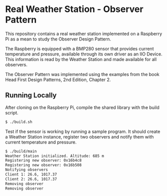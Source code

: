 # Real Weather Station - Observer Pattern
This repository contains a real weather station implemented on a Raspberry Pi as a mean to study the Observer Design Pattern.

The Raspberry is equipped with a BMP280 sensor that provides current temperature and pressure, available through its own driver as an IIO Device. This information is read by the Weather Station and made available for all observers.

The Observer Pattern was implemented using the examples from the book Head First Design Patterns, 2nd Edition, Chapter 2.

## Running Locally

After cloning on the Raspberry Pi, compile the shared library with the build script.
```bash
$ ./build.sh
```

Test if the sensor is working by running a sample program. It should create a Weather Station instance, register two observers and notify them with current temperature and pressure.

```bash
$ ./build/main
Weather Station initialized. Altitude: 685 m
Registering new observer: 0x16b4c8
Registering new observer: 0x16b508
Notifying observers
Client 1: 26.6, 1017.37
Client 2: 26.6, 1017.37
Removing observer
Removing observer
```
